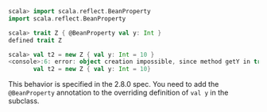 ```scala
scala> import scala.reflect.BeanProperty
import scala.reflect.BeanProperty

scala> trait Z { @BeanProperty val y: Int }
defined trait Z

scala> val t2 = new Z { val y: Int = 10 }
<console>:6: error: object creation impossible, since method getY in trait Z of type => Int is not defined
       val t2 = new Z { val y: Int = 10}
```
This behavior is specified in the 2.8.0 spec. You need to add the `@BeanProperty` annotation to the overriding definition of `val y` in the subclass.
